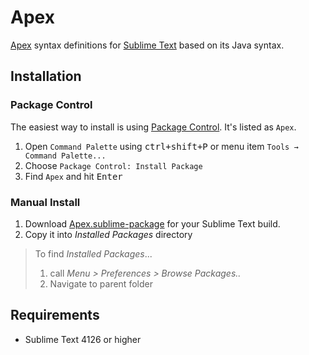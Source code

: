 # Apex

[Apex](https://developer.salesforce.com/docs/atlas.en-us.apexcode.meta/apexcode/apex_dev_guide.htm) syntax definitions for [Sublime Text](https://www.sublimetext.com) based on its Java syntax.

## Installation

### Package Control

The easiest way to install is using [Package Control](https://packagecontrol.io). It's listed as `Apex`.

1. Open `Command Palette` using <kbd>ctrl+shift+P</kbd> or menu item `Tools → Command Palette...`
2. Choose `Package Control: Install Package`
3. Find `Apex` and hit <kbd>Enter</kbd>

### Manual Install

1. Download [Apex.sublime-package](https://github.com/SublimeText/Apex/releases) for your Sublime Text build.
2. Copy it into _Installed Packages_ directory

> To find _Installed Packages_...
>
> 1. call _Menu > Preferences > Browse Packages.._
> 2. Navigate to parent folder

## Requirements

- Sublime Text 4126 or higher
